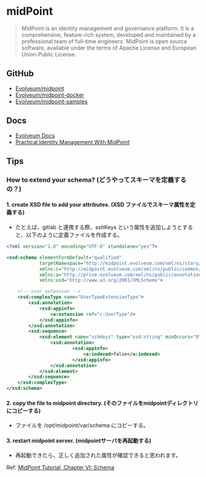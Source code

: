 # midPoint

> MidPoint is an identity management and governance platform. It is a comprehensive, feature-rich system, developed and maintained by a professional team of full-time engineers. MidPoint is open source software, available under the terms of Apache License and European Union Public License.

## GitHub

- [Evolveum/midpoint](https://github.com/Evolveum/midpoint)
- [Evolveum/midpoint-docker](https://github.com/Evolveum/midpoint-docker)
- [Evolveum/midpoint-samples](https://github.com/Evolveum/midpoint-samples)

## Docs

- [Evolveum Docs](https://docs.evolveum.com/midpoint/)
- [Practical Identity Management With MidPoint](https://docs.evolveum.com/book/practical-identity-management-with-midpoint.html)

## Tips

### How to extend your schema? (どうやってスキーマを定義するの？)

#### 1. create XSD file to add your attributes. (XSD ファイルでスキーマ属性を定義する)

- たとえば、gitlab と連携する際、sshKeys という属性を追加しようとすると、以下のように定義ファイルを作成する。

```xml
<?xml version="1.0" encoding="UTF-8" standalone="yes"?>

<xsd:schema elementFormDefault="qualified"
            targetNamespace="http://midpoint.evolveum.com/xml/ns/story/orgsync/ext"
            xmlns:c="http://midpoint.evolveum.com/xml/ns/public/common/common-3"
            xmlns:a="http://prism.evolveum.com/xml/ns/public/annotation-3"
            xmlns:xsd="http://www.w3.org/2001/XMLSchema">

    <!-- user extension -->
    <xsd:complexType name="UserTypeExtensionType">
        <xsd:annotation>
            <xsd:appinfo>
                <a:extension ref="c:UserType"/>
            </xsd:appinfo>
        </xsd:annotation>
        <xsd:sequence>
            <xsd:element name="sshKeys" type="xsd:string" minOccurs="0" maxOccurs="unbounded">
                <xsd:annotation>
                        <xsd:appinfo>
                            <a:indexed>false</a:indexed>
                        </xsd:appinfo>
                </xsd:annotation>
            </xsd:element>
        </xsd:sequence>
    </xsd:complexType>
</xsd:schema>
```

#### 2. copy the file to midpoint directory. (そのファイルをmidpointディレクトリにコピーする)

- ファイルを /opt/midpoint/var/schema にコピーする。

#### 3. restart midpoint server. (midpointサーバを再起動する)

- 再起動できたら、正しく追加された属性が確認できると思われます。

Ref: [MidPoint Tutorial, Chapter VI: Schema](https://www.youtube.com/watch?v=9ipACsFmmyc)
